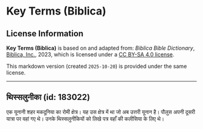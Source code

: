 # Key Terms (Biblica)

## License Information

**Key Terms (Biblica)** is based on and adapted from: _Biblica Bible Dictionary_, [Biblica, Inc.](https://www.biblica.com/), 2023, which is licensed under a [CC BY-SA 4.0 license](https://creativecommons.org/licenses/by-sa/4.0/legalcode.en).

This markdown version (created `2025-10-20`) is provided under the same license.



--------------------------------

## थिस्सलुनीका (id: 183022)

एक यूनानी शहर मकदूनिया का रोमी क्षेत्र। यह उस क्षेत्र में था जो अब उत्तरी यूनान है। पौलुस अपनी दूसरी यात्रा पर वहां गए थे। उनके थिस्सलुनीकियों को लिखे पत्र वहाँ की कलीसिया के लिए थे।



